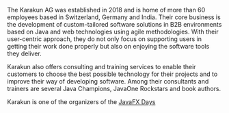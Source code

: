 The Karakun AG was established in 2018 and is home of more than 60 employees based in Switzerland, Germany and India. 
Their core business is the development of custom-tailored software solutions in B2B environments based on Java and web 
technologies using agile methodologies. With their user-centric approach, they do not only focus on supporting users in 
getting their work done properly but also on enjoying the software tools they deliver.

Karakun also offers consulting and training services to enable their customers to choose the best possible technology 
for their projects and to improve their way of developing software. Among their consultants and trainers are several 
Java Champions, JavaOne Rockstars and book authors.

Karakun is one of the organizers of the [JavaFX Days](https://jfx-days.com)